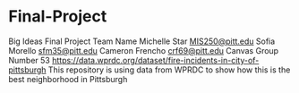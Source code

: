 # Final-Project
Big Ideas Final Project
Team Name
Michelle Star MIS250@pitt.edu
Sofia Morello sfm35@pitt.edu
Cameron Frencho crf69@pitt.edu
Canvas Group Number 53
https://data.wprdc.org/dataset/fire-incidents-in-city-of-pittsburgh
This repository is using data from WPRDC to show how this is the best neighborhood in Pittsburgh
